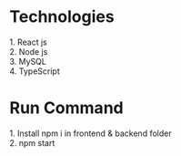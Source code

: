 <h1> Technologies </h1>
1. React js <br/>
2. Node js<br/>
3. MySQL<br/>
4. TypeScript<br/>

<h1> Run Command </h1>
1. Install npm i in frontend & backend folder <br/> 
2. npm start 

